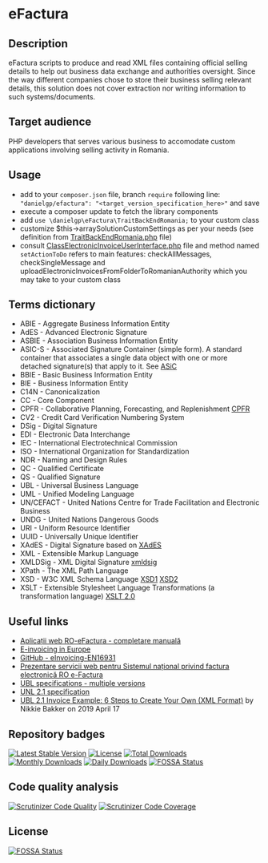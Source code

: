 # eFactura


##  Description

eFactura scripts to produce and read XML files containing official selling details to help out business data exchange and authorities oversight. Since the way different companies chose to store their business selling relevant details, this solution does not cover extraction nor writing information to such systems/documents.


## Target audience

PHP developers that serves various business to accomodate custom applications involving selling activity in Romania.


## Usage


* add to your `composer.json` file, branch `require` following line: `"danielgp/efactura": "<target_version_specification_here>"` and save
* execute a composer update to fetch the library components
* add `use \danielgp\eFactura\TraitBackEndRomania;` to your custom class
* customize $this->arraySolutionCustomSettings as per your needs (see definition from [TraitBackEndRomania.php](/source/TraitBackEndRomania.php) file)
* consult [ClassElectronicInvoiceUserInterface.php](/source/ClassElectronicInvoiceUserInterface.php) file and method named `setActionToDo` refers to main features: checkAllMessages, checkSingleMessage and uploadElectronicInvoicesFromFolderToRomanianAuthority which you may take to your custom class


## Terms dictionary

* ABIE - Aggregate Business Information Entity
* AdES - Advanced Electronic Signature
* ASBIE - Association Business Information Entity
* ASIC-S - Associated Signature Container (simple form). A standard container that associates a single data object with one or more detached signature(s) that apply to it. See [ASiC](http://docs.oasis-open.org/ubl/os-UBL-2.1/UBL-2.1.html#b_asic)
* BBIE - Basic Business Information Entity
* BIE - Business Information Entity
* C14N - Canonicalization
* CC - Core Component
* CPFR - Collaborative Planning, Forecasting, and Replenishment [CPFR](http://docs.oasis-open.org/ubl/os-UBL-2.1/UBL-2.1.html#cpfr)
* CV2 - Credit Card Verification Numbering System
* DSig - Digital Signature
* EDI - Electronic Data Interchange
* IEC - International Electrotechnical Commission
* ISO - International Organization for Standardization
* NDR - Naming and Design Rules
* QC - Qualified Certificate
* QS - Qualified Signature
* UBL - Universal Business Language
* UML - Unified Modeling Language
* UN/CEFACT - United Nations Centre for Trade Facilitation and Electronic Business
* UNDG - United Nations Dangerous Goods
* URI - Uniform Resource Identifier
* UUID - Universally Unique Identifier
* XAdES - Digital Signature based on [XAdES](http://docs.oasis-open.org/ubl/os-UBL-2.1/UBL-2.1.html#b_XAdES)
* XML - Extensible Markup Language
* XMLDSig - XML Digital Signature [xmldsig](http://docs.oasis-open.org/ubl/os-UBL-2.1/UBL-2.1.html#b_xmldsig)
* XPath - The XML Path Language
* XSD - W3C XML Schema Language [XSD1](http://docs.oasis-open.org/ubl/os-UBL-2.1/UBL-2.1.html#xsd1) [XSD2](http://docs.oasis-open.org/ubl/os-UBL-2.1/UBL-2.1.html#xsd2)
* XSLT - Extensible Stylesheet Language Transformations (a transformation language) [XSLT 2.0](http://docs.oasis-open.org/ubl/os-UBL-2.1/UBL-2.1.html#b_xslt20)


## Useful links

* [Aplicații web RO-eFactura - completare manuală](https://mfinante.gov.ro/ro/web/efactura/aplicatii-web-ro-efactura)
* [E-invoicing in Europe](https://dddinvoices.com/learn/e-invoicing-europe/)
* [GitHub - eInvoicing-EN16931](https://github.com/ConnectingEurope/eInvoicing-EN16931)
* [Prezentare servicii web pentru Sistemul național privind factura electronică RO e-Factura](https://mfinante.gov.ro/static/10/eFactura/prezentare%20api%20efactura.pdf)
* [UBL specifications - multiple versions](https://ubl.xml.org/wiki/ubl-specifications)
* [UNL 2.1 specification](https://docs.oasis-open.org/ubl/UBL-2.1.html)
* [UBL 2.1 Invoice Example: 6 Steps to Create Your Own (XML Format)](https://www.storecove.com/blog/en/creating-your-own-ubl-invoice/?unbounce_brid=1705651446_009411_26a4ce94605ccc39070d57d1622f2a4d) by Nikkie Bakker on 2019 April 17


## Repository badges

[![Latest Stable Version](https://poser.pugx.org/danielgp/efactura/v/stable)](https://packagist.org/packages/danielgp/efactura)
[![License](https://poser.pugx.org/danielgp/efactura/license)](https://packagist.org/packages/danielgp/efactura)
[![Total Downloads](https://poser.pugx.org/danielgp/efactura/downloads)](https://packagist.org/packages/danielgp/efactura)
[![Monthly Downloads](https://poser.pugx.org/danielgp/efactura/d/monthly)](https://packagist.org/packages/danielgp/efactura)
[![Daily Downloads](https://poser.pugx.org/danielgp/efactura/d/daily)](https://packagist.org/packages/danielgp/efactura)
[![FOSSA Status](https://app.fossa.com/api/projects/git%2Bgithub.com%2Fdanielgp%2FeFactura.svg?type=shield)](https://app.fossa.com/projects/git%2Bgithub.com%2Fdanielgp%2FeFactura?ref=badge_shield)


## Code quality analysis

[![Scrutinizer Code Quality](https://scrutinizer-ci.com/g/danielgp/efactura/badges/quality-score.png?b=main)](https://scrutinizer-ci.com/g/danielgp/efactura/?branch=main)
[![Scrutinizer Code Coverage](https://scrutinizer-ci.com/g/danielgp/eFactura/badges/coverage.png?b=main)](https://scrutinizer-ci.com/g/danielgp/eFactura/?branch=main)


## License
[![FOSSA Status](https://app.fossa.com/api/projects/git%2Bgithub.com%2Fdanielgp%2FeFactura.svg?type=large)](https://app.fossa.com/projects/git%2Bgithub.com%2Fdanielgp%2FeFactura?ref=badge_large)